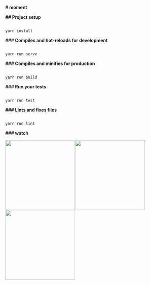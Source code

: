 **# moment**

**## Project setup**

```

yarn install

```

**### Compiles and hot-reloads for development**

```

yarn run serve

```

**### Compiles and minifies for production**

```

yarn run build

```

**### Run your tests**

```

yarn run test

```

**### Lints and fixes files**

```

yarn run lint

```

**### watch**

<img src="https://wpimg.wallstcn.com/b8caa39e-cb5d-466a-b3d7-d6b072f42509.png" width = "220px" /><img src="https://wpimg.wallstcn.com/6b60f4d9-f75c-447c-a3c6-afc5052e222b.png" width = "220px" /><img src="https://wpimg.wallstcn.com/6561f807-a13f-4f89-bc51-f56af0a8f1f5.png" width = "220px" />
